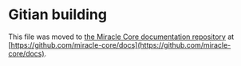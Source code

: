 Gitian building
================

This file was moved to [the Miracle Core documentation repository](https://github.com/miracle-core/docs/blob/master/gitian-building.md) at [https://github.com/miracle-core/docs](https://github.com/miracle-core/docs).
